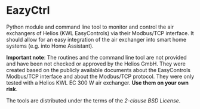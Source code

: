 # EazyCtrl

Python module and command line tool to monitor and control the air exchangers of
Helios (KWL EasyControls) via their Modbus/TCP interface. It should allow for an
easy integration of the air exchanger into smart home systems (e.g. into Home
Assistant).

**Important note**: The routines and the command line tool are not provided and
have been not checked or approved by the Helios GmbH. They were created based on
the publicly available documents about the EasyControls Modbus/TCP interface and
about the Modbus/TCP protocol. They were only tested with a Helios KWL EC 300 W
air exchanger. **Use them on your own risk**.

The tools are distributed under the terms of the *2-clause BSD License*.
